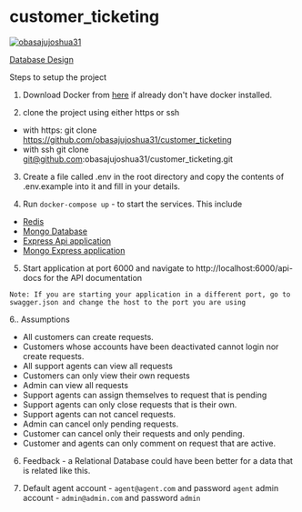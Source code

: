 # customer_ticketing


[![obasajujoshua31](https://circleci.com/gh/obasajujoshua31/customer_ticketing.svg?style=svg)](https://app.circleci.com/pipelines/github/obasajujoshua31/customer_ticketing)



[Database Design](https://dbdesigner.page.link/v1j6cyS1D3syh87z5)


Steps to setup the project

1. Download Docker from [here](https://www.docker.com/products/docker-desktop) if already don't have docker installed.

2. clone the project using either https or ssh
- with https:  git clone https://github.com/obasajujoshua31/customer_ticketing
- with ssh git clone git@github.com:obasajujoshua31/customer_ticketing.git

3. Create a file called .env in the root directory and copy the contents of .env.example into it and fill in your details.
 

4. Run `docker-compose up` - to start the services. This include 

- [Redis](https://redis.io)
- [Mongo Database](https://mongodb.com)
- [Express Api application](https://expressjs.com)
- [Mongo Express application](https://github.com/mongo-express/mongo-express)

5. Start application at port 6000 and navigate to http://localhost:6000/api-docs for the API documentation

`Note: If you are starting your application in a different port, go to swagger.json and change the host to the port you are using`


6.. Assumptions

- All customers can create requests.
- Customers whose accounts have been deactivated cannot login nor create requests.
- All support agents can view all requests
- Customers can only view their own requests
- Admin can view all requests
- Support agents can assign themselves to request that is pending
- Support agents can only close requests that is their own.
- Support agents can not cancel requests.
- Admin can cancel only pending requests.
- Customer can cancel only their requests and only pending.
- Customer and agents can only comment on request that are active.


6. Feedback - a Relational Database could have been better for a data that is related like this. 

7. Default agent account - `agent@agent.com` and password `agent`
            admin account - `admin@admin.com` and password `admin`
